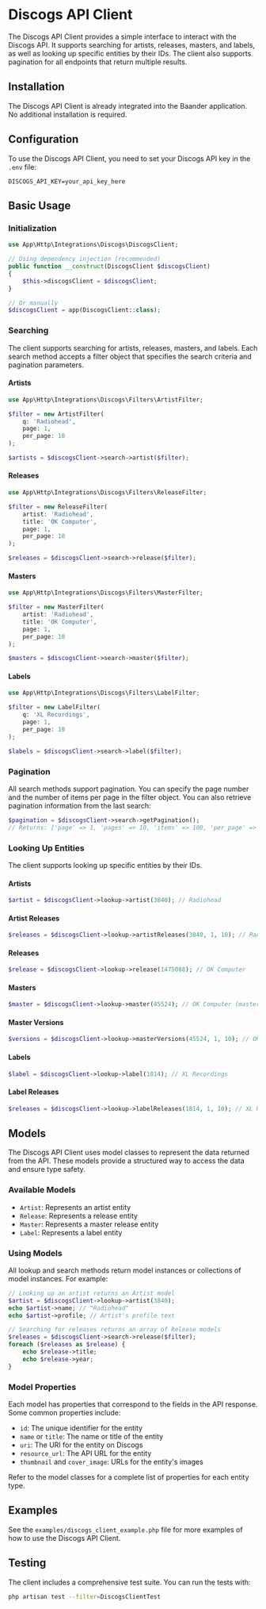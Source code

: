 # Discogs API Client

The Discogs API Client provides a simple interface to interact with the Discogs API. It supports searching for artists, releases, masters, and labels, as well as looking up specific entities by their IDs. The client also supports pagination for all endpoints that return multiple results.

## Installation

The Discogs API Client is already integrated into the Baander application. No additional installation is required.

## Configuration

To use the Discogs API Client, you need to set your Discogs API key in the `.env` file:

```
DISCOGS_API_KEY=your_api_key_here
```

## Basic Usage

### Initialization

```php
use App\Http\Integrations\Discogs\DiscogsClient;

// Using dependency injection (recommended)
public function __construct(DiscogsClient $discogsClient)
{
    $this->discogsClient = $discogsClient;
}

// Or manually
$discogsClient = app(DiscogsClient::class);
```

### Searching

The client supports searching for artists, releases, masters, and labels. Each search method accepts a filter object that specifies the search criteria and pagination parameters.

#### Artists

```php
use App\Http\Integrations\Discogs\Filters\ArtistFilter;

$filter = new ArtistFilter(
    q: 'Radiohead',
    page: 1,
    per_page: 10
);

$artists = $discogsClient->search->artist($filter);
```

#### Releases

```php
use App\Http\Integrations\Discogs\Filters\ReleaseFilter;

$filter = new ReleaseFilter(
    artist: 'Radiohead',
    title: 'OK Computer',
    page: 1,
    per_page: 10
);

$releases = $discogsClient->search->release($filter);
```

#### Masters

```php
use App\Http\Integrations\Discogs\Filters\MasterFilter;

$filter = new MasterFilter(
    artist: 'Radiohead',
    title: 'OK Computer',
    page: 1,
    per_page: 10
);

$masters = $discogsClient->search->master($filter);
```

#### Labels

```php
use App\Http\Integrations\Discogs\Filters\LabelFilter;

$filter = new LabelFilter(
    q: 'XL Recordings',
    page: 1,
    per_page: 10
);

$labels = $discogsClient->search->label($filter);
```

### Pagination

All search methods support pagination. You can specify the page number and the number of items per page in the filter object. You can also retrieve pagination information from the last search:

```php
$pagination = $discogsClient->search->getPagination();
// Returns: ['page' => 1, 'pages' => 10, 'items' => 100, 'per_page' => 10]
```

### Looking Up Entities

The client supports looking up specific entities by their IDs.

#### Artists

```php
$artist = $discogsClient->lookup->artist(3840); // Radiohead
```

#### Artist Releases

```php
$releases = $discogsClient->lookup->artistReleases(3840, 1, 10); // Radiohead's releases, page 1, 10 per page
```

#### Releases

```php
$release = $discogsClient->lookup->release(1475088); // OK Computer
```

#### Masters

```php
$master = $discogsClient->lookup->master(45524); // OK Computer (master)
```

#### Master Versions

```php
$versions = $discogsClient->lookup->masterVersions(45524, 1, 10); // OK Computer versions, page 1, 10 per page
```

#### Labels

```php
$label = $discogsClient->lookup->label(1814); // XL Recordings
```

#### Label Releases

```php
$releases = $discogsClient->lookup->labelReleases(1814, 1, 10); // XL Recordings releases, page 1, 10 per page
```

## Models

The Discogs API Client uses model classes to represent the data returned from the API. These models provide a structured way to access the data and ensure type safety.

### Available Models

- `Artist`: Represents an artist entity
- `Release`: Represents a release entity
- `Master`: Represents a master release entity
- `Label`: Represents a label entity

### Using Models

All lookup and search methods return model instances or collections of model instances. For example:

```php
// Looking up an artist returns an Artist model
$artist = $discogsClient->lookup->artist(3840);
echo $artist->name; // "Radiohead"
echo $artist->profile; // Artist's profile text

// Searching for releases returns an array of Release models
$releases = $discogsClient->search->release($filter);
foreach ($releases as $release) {
    echo $release->title;
    echo $release->year;
}
```

### Model Properties

Each model has properties that correspond to the fields in the API response. Some common properties include:

- `id`: The unique identifier for the entity
- `name` or `title`: The name or title of the entity
- `uri`: The URI for the entity on Discogs
- `resource_url`: The API URL for the entity
- `thumbnail` and `cover_image`: URLs for the entity's images

Refer to the model classes for a complete list of properties for each entity type.

## Examples

See the `examples/discogs_client_example.php` file for more examples of how to use the Discogs API Client.

## Testing

The client includes a comprehensive test suite. You can run the tests with:

```bash
php artisan test --filter=DiscogsClientTest
```
